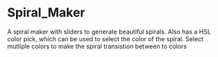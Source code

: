 # Spiral_Maker
A spiral maker with sliders to generate beautiful spirals. Also has a HSL color pick, which can be used to select the color of the spiral. Select mutliple colors to make the spiral transistion between to colors
